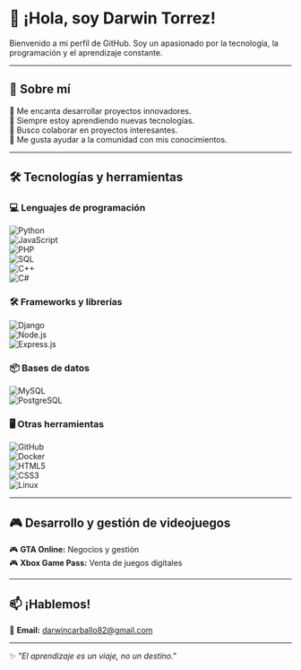 # 👋 ¡Hola, soy Darwin Torrez!  

Bienvenido a mi perfil de GitHub. Soy un apasionado por la tecnología, la programación y el aprendizaje constante.  

---

## 🚀 Sobre mí  
🔹 Me encanta desarrollar proyectos innovadores.  
🔹 Siempre estoy aprendiendo nuevas tecnologías.  
🔹 Busco colaborar en proyectos interesantes.  
🔹 Me gusta ayudar a la comunidad con mis conocimientos.  

---

## 🛠️ Tecnologías y herramientas  

### 💻 Lenguajes de programación  
![Python](https://img.shields.io/badge/Python-3776AB?style=for-the-badge&logo=python&logoColor=white)  
![JavaScript](https://img.shields.io/badge/JavaScript-F7DF1E?style=for-the-badge&logo=javascript&logoColor=black)  
![PHP](https://img.shields.io/badge/PHP-777BB4?style=for-the-badge&logo=php&logoColor=white)  
![SQL](https://img.shields.io/badge/SQL-4479A1?style=for-the-badge&logo=postgresql&logoColor=white)  
![C++](https://img.shields.io/badge/C++-00599C?style=for-the-badge&logo=c%2B%2B&logoColor=white)  
![C#](https://img.shields.io/badge/C%23-239120?style=for-the-badge&logo=c-sharp&logoColor=white)  

### 🛠️ Frameworks y librerías  
![Django](https://img.shields.io/badge/Django-092E20?style=for-the-badge&logo=django&logoColor=white)  
![Node.js](https://img.shields.io/badge/Node.js-43853D?style=for-the-badge&logo=node.js&logoColor=white)  
![Express.js](https://img.shields.io/badge/Express.js-404D59?style=for-the-badge&logo=express&logoColor=white)  

### 📦 Bases de datos  
![MySQL](https://img.shields.io/badge/MySQL-4479A1?style=for-the-badge&logo=mysql&logoColor=white)  
![PostgreSQL](https://img.shields.io/badge/PostgreSQL-336791?style=for-the-badge&logo=postgresql&logoColor=white)  

### 🖥️ Otras herramientas  
![GitHub](https://img.shields.io/badge/GitHub-181717?style=for-the-badge&logo=github&logoColor=white)  
![Docker](https://img.shields.io/badge/Docker-2496ED?style=for-the-badge&logo=docker&logoColor=white)  
![HTML5](https://img.shields.io/badge/HTML5-E34F26?style=for-the-badge&logo=html5&logoColor=white)  
![CSS3](https://img.shields.io/badge/CSS3-1572B6?style=for-the-badge&logo=css3&logoColor=white)  
![Linux](https://img.shields.io/badge/Linux-FCC624?style=for-the-badge&logo=linux&logoColor=black)  

---

## 🎮 Desarrollo y gestión de videojuegos  
🎮 **GTA Online:** Negocios y gestión  
🎮 **Xbox Game Pass:** Venta de juegos digitales  

---

## 📫 ¡Hablemos!  
📧 **Email:** [darwincarballo82@gmail.com](mailto:darwincarballo82@gmail.com)  

---

✨ _"El aprendizaje es un viaje, no un destino."_
